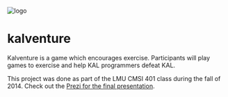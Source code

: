 ![logo](https://github.com/lrosenba1/kalventure/blob/master/project/app/assets/images/kal%20logo.png)

# kalventure

Kalventure is a game which encourages exercise. Participants will play games to exercise and help KAL programmers defeat KAL.

This project was done as part of the LMU CMSI 401 class during the fall of 2014.  Check out the [Prezi for the final presentation](https://prezi.com/7wimqbfewkpz/kalventure/).

